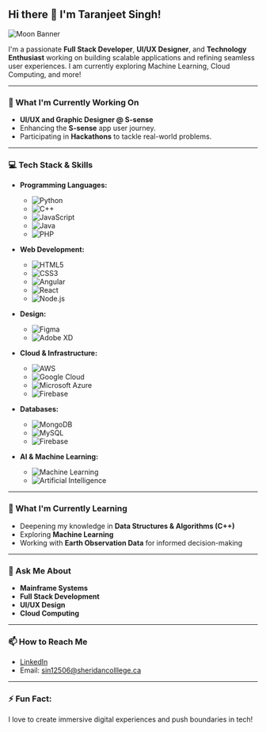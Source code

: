 ## Hi there 👋 I'm Taranjeet Singh!

<!-- Banner -->
![Moon Banner](https://images.unsplash.com/photo-1506030106733-2a7c86b3b6d5?crop=entropy&cs=tinysrgb&fit=max&fm=jpg&ixid=MnwzNjUyOXwwfDF8c2VhcmNofDZ8fG1vb258ZW58MHx8fHwxNjA3NzY5NzM0&ixlib=rb-1.2.1&q=80&w=1080)

I'm a passionate **Full Stack Developer**, **UI/UX Designer**, and **Technology Enthusiast** working on building scalable applications and refining seamless user experiences. I am currently exploring Machine Learning, Cloud Computing, and more!

---

### 🔭 What I'm Currently Working On
- **UI/UX and Graphic Designer @ S-sense** 
- Enhancing the **S-sense** app user journey.
- Participating in **Hackathons** to tackle real-world problems.

---

### 💻 Tech Stack & Skills

- **Programming Languages:**
    - ![Python](https://img.shields.io/badge/Python-%2314354C.svg?style=for-the-badge&logo=python&logoColor=white)
    - ![C++](https://img.shields.io/badge/C%2B%2B-%2300599C.svg?style=for-the-badge&logo=c%2B%2B&logoColor=white)
    - ![JavaScript](https://img.shields.io/badge/JavaScript-%23F7DF1E.svg?style=for-the-badge&logo=javascript&logoColor=black)
    - ![Java](https://img.shields.io/badge/Java-%23ED8B00.svg?style=for-the-badge&logo=java&logoColor=white)
    - ![PHP](https://img.shields.io/badge/PHP-%23777BB4.svg?style=for-the-badge&logo=php&logoColor=white)

- **Web Development:**
    - ![HTML5](https://img.shields.io/badge/HTML5-%23E34F26.svg?style=for-the-badge&logo=html5&logoColor=white)
    - ![CSS3](https://img.shields.io/badge/CSS3-%231572B6.svg?style=for-the-badge&logo=css3&logoColor=white)
    - ![Angular](https://img.shields.io/badge/Angular-%23DD0031.svg?style=for-the-badge&logo=angular&logoColor=white)
    - ![React](https://img.shields.io/badge/React-%2320232a.svg?style=for-the-badge&logo=react&logoColor=%2361DAFB)
    - ![Node.js](https://img.shields.io/badge/Node.js-%23339933.svg?style=for-the-badge&logo=nodedotjs&logoColor=white)

- **Design:**
    - ![Figma](https://img.shields.io/badge/Figma-%23F24E1E.svg?style=for-the-badge&logo=figma&logoColor=white)
    - ![Adobe XD](https://img.shields.io/badge/Adobe%20XD-FF61F6.svg?style=for-the-badge&logo=adobe%20xd&logoColor=white)

- **Cloud & Infrastructure:**
    - ![AWS](https://img.shields.io/badge/AWS-%23FF9900.svg?style=for-the-badge&logo=amazon-aws&logoColor=white)
    - ![Google Cloud](https://img.shields.io/badge/Google%20Cloud-%234285F4.svg?style=for-the-badge&logo=google-cloud&logoColor=white)
    - ![Microsoft Azure](https://img.shields.io/badge/Microsoft%20Azure-0089D6.svg?style=for-the-badge&logo=microsoft-azure&logoColor=white)
    - ![Firebase](https://img.shields.io/badge/Firebase-%23039BE5.svg?style=for-the-badge&logo=firebase&logoColor=white)

- **Databases:**
    - ![MongoDB](https://img.shields.io/badge/MongoDB-%2347A248.svg?style=for-the-badge&logo=mongodb&logoColor=white)
    - ![MySQL](https://img.shields.io/badge/MySQL-%234479A1.svg?style=for-the-badge&logo=mysql&logoColor=white)
    - ![Firebase](https://img.shields.io/badge/Firebase-%23039BE5.svg?style=for-the-badge&logo=firebase&logoColor=white)

- **AI & Machine Learning:**
    - ![Machine Learning](https://img.shields.io/badge/Machine%20Learning-%232C2D72.svg?style=for-the-badge)
    - ![Artificial Intelligence](https://img.shields.io/badge/Artificial%20Intelligence-%230077B5.svg?style=for-the-badge)

---

### 🌱 What I'm Currently Learning
- Deepening my knowledge in **Data Structures & Algorithms (C++)**
- Exploring **Machine Learning**
- Working with **Earth Observation Data** for informed decision-making

---

### 💬 Ask Me About
- **Mainframe Systems**
- **Full Stack Development**
- **UI/UX Design**
- **Cloud Computing**

---

### 📫 How to Reach Me
- [LinkedIn](https://www.linkedin.com/in/taranjeetsinghtechexpert)
- Email: sin12506@sheridancolllege.ca

---

### ⚡ Fun Fact:
I love to create immersive digital experiences and push boundaries in tech!
